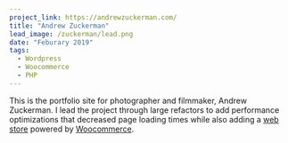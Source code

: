 ```yaml
---
project_link: https://andrewzuckerman.com/
title: "Andrew Zuckerman"
lead_image: /zuckerman/lead.png
date: "Feburary 2019"
tags:
  - Wordpress
  - Woocommerce
  - PHP
---
```


This is the portfolio site for photographer and filmmaker, Andrew Zuckerman. I lead the project through large refactors to add performance optimizations that decreased page loading times while also adding a [web store][store] powered by [Woocommerce][woo].

[woo]: https://woocommerce.com/
[store]: https://andrewzuckerman.com/store
